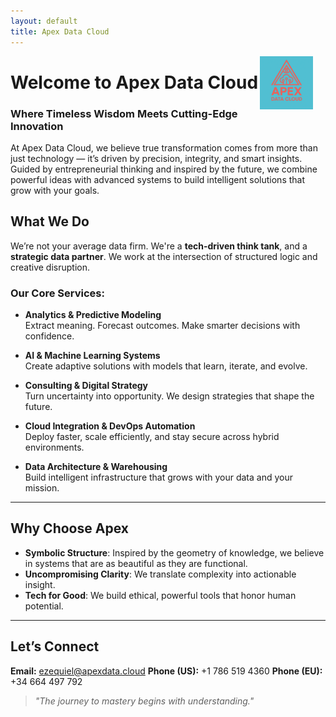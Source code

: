 ```yaml
---
layout: default
title: Apex Data Cloud
---
```


<img src="apex_logo.PNG" alt="Apex Data Cloud Logo" style="float:right; width:85px; margin-right:20px;"/>

# Welcome to Apex Data Cloud

### **Where Timeless Wisdom Meets Cutting-Edge Innovation**

At Apex Data Cloud, we believe true transformation comes from more than just technology — it’s driven by precision, integrity, and smart insights. Guided by entrepreneurial thinking and inspired by the future, we combine powerful ideas with advanced systems to build intelligent solutions that grow with your goals.

## **What We Do**

We’re not your average data firm. We're a **tech-driven think tank**, and a **strategic data partner**. We work at the intersection of structured logic and creative disruption.

### **Our Core Services:**

- **Analytics & Predictive Modeling**  
  Extract meaning. Forecast outcomes. Make smarter decisions with confidence.

- **AI & Machine Learning Systems**  
  Create adaptive solutions with models that learn, iterate, and evolve.

- **Consulting & Digital Strategy**  
  Turn uncertainty into opportunity. We design strategies that shape the future.

- **Cloud Integration & DevOps Automation**  
  Deploy faster, scale efficiently, and stay secure across hybrid environments.

- **Data Architecture & Warehousing**  
  Build intelligent infrastructure that grows with your data and your mission.

---

## **Why Choose Apex**

- **Symbolic Structure**: Inspired by the geometry of knowledge, we believe in systems that are as beautiful as they are functional.
- **Uncompromising Clarity**: We translate complexity into actionable insight.
- **Tech for Good**: We build ethical, powerful tools that honor human potential.

---

## **Let’s Connect**

**Email:** [ezequiel@apexdata.cloud](mailto:ezequiel@apexdata.cloud) 
**Phone (US):** +1 786 519 4360 
**Phone (EU):** +34 664 497 792


> _"The journey to mastery begins with understanding."_
